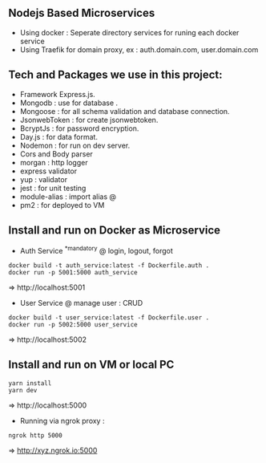 ## Nodejs Based Microservices
- Using docker : Seperate directory services for runing each docker service
- Using Traefik for domain proxy, ex : auth.domain.com, user.domain.com

## Tech and Packages we use in this project:

- Framework Express.js.
- Mongodb : use for database .
- Mongoose : for all schema validation and database connection.
- JsonwebToken : for create jsonwebtoken.
- BcryptJs : for password encryption.
- Day.js : for data format.
- Nodemon : for run on dev server.
- Cors and Body parser
- morgan : http logger
- express validator
- yup : validator
- jest : for unit testing
- module-alias : import alias @
- pm2 : for deployed to VM

## Install and run on Docker as Microservice

- Auth Service <sup>*mandatory</sup>
@ login, logout, forgot
```
docker build -t auth_service:latest -f Dockerfile.auth .
docker run -p 5001:5000 auth_service
```
=> http://localhost:5001


- User Service
@ manage user : CRUD
```
docker build -t user_service:latest -f Dockerfile.user .
docker run -p 5002:5000 user_service
```
=> http://localhost:5002

## Install and run on VM or local PC
```
yarn install
yarn dev
```
=> http://localhost:5000

- Running via ngrok proxy : 
```
ngrok http 5000
```
=> http://xyz.ngrok.io:5000